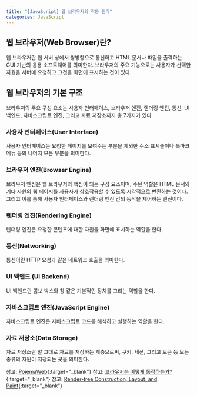 ```yaml
---
title: "[JavaScript] 웹 브라우저의 작동 원리"
categories: JavaScript
---
```


## 웹 브라우저(Web Browser)란?

웹 브라우저란 웹 서버 상에서 쌍방향으로 통신하고 HTML 문서나 파일을 출력하는 GUI 기반의 응용 소프트웨어를 의미한다. 브라우저의 주요 기능으로는 사용자가 선택한 자원을 서버에 요청하고 그것을 화면에 표시하는 것이 있다.

## 웹 브라우저의 기본 구조

브라우저의 주요 구성 요소는 사용자 인터페이스, 브라우저 엔진, 렌더링 엔진, 통신, UI 백엔드, 자바스크립트 엔진, 그리고 자료 저장소까지 총 7가지가 있다.

### 사용자 인터페이스(User Interface)

사용자 인터페이스는 요청한 페이지를 보여주는 부분을 제외한 주소 표시줄이나 북마크 메뉴 등의 나머지 모든 부분을 의미한다.

### 브라우저 엔진(Browser Engine)

브라우저 엔진은 웹 브라우저의 핵심이 되는 구성 요소이며, 주된 역할은 HTML 문서와 기타 자원의 웹 페이지를 사용자가 상호작용할 수 있도록 시각적으로 변환하는 것이다. 그리고 이를 통해 사용자 인터페이스와 렌더링 엔진 간의 동작을 제어하는 엔진이다.

### 렌더링 엔진(Rendering Engine)

렌더링 엔진은 요청한 콘텐츠에 대한 자원을 화면에 표시하는 역할을 한다.

### 통신(Networking)

통신이란 HTTP 요청과 같은 네트워크 호출을 의미한다.

### UI 백엔드 (UI Backend)

UI 백엔드란 콤보 박스와 창 같은 기본적인 장치를 그리는 역할을 한다.

### 자바스크립트 엔진(JavaScript Engine)

자바스크립트 엔진은 자바스크립트 코드를 해석하고 실행하는 역할을 한다.

### 자료 저장소(Data Storage)

자료 저장소란 말 그대로 자료를 저장하는 계층으로써, 쿠키, 세션, 그리고 토큰 등 모든 종류의 자원이 저장되는 곳을 의미한다.

참고: [PoiemaWeb](https://poiemaweb.com/js-browser){:target="\_blank"}
참고: [브라우저는 어떻게 동작하는가?](https://d2.naver.com/helloworld/59361){:target="\_blank"}
참고: [Render-tree Construction, Layout, and Paint](https://web.dev/critical-rendering-path-render-tree-construction/){:target="\_blank"}
